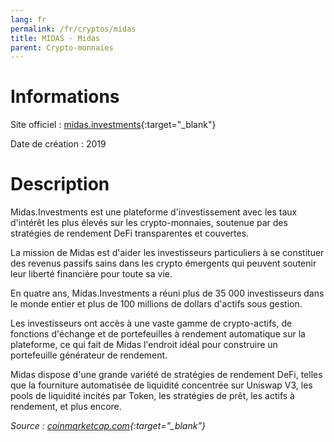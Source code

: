 ```yaml
---
lang: fr
permalink: /fr/cryptos/midas
title: MIDAS - Midas
parent: Crypto-monnaies
---
```


# Informations

Site officiel : [midas.investments](https://midas.investments){:target="_blank"}

Date de création : 2019

<script src="https://widgets.coingecko.com/coingecko-coin-ticker-widget.js"></script>
<coingecko-coin-ticker-widget  coin-id="midas" currency="eur" locale="fr"></coingecko-coin-ticker-widget>


# Description

Midas.Investments est une plateforme d'investissement avec les taux d'intérêt les plus élevés sur les crypto-monnaies, soutenue par des stratégies de rendement DeFi transparentes et couvertes.

La mission de Midas est d'aider les investisseurs particuliers à se constituer des revenus passifs sains dans les crypto émergents qui peuvent soutenir leur liberté financière pour toute sa vie.

En quatre ans, Midas.Investments a réuni plus de 35 000 investisseurs dans le monde entier et plus de 100 millions de dollars d'actifs sous gestion.

Les investisseurs ont accès à une vaste gamme de crypto-actifs, de fonctions d'échange et de portefeuilles à rendement automatique sur la plateforme, ce qui fait de Midas l'endroit idéal pour construire un portefeuille générateur de rendement.

Midas dispose d'une grande variété de stratégies de rendement DeFi, telles que la fourniture automatisée de liquidité concentrée sur Uniswap V3, les pools de liquidité incités par Token, les stratégies de prêt, les actifs à rendement, et plus encore.

*Source : [coinmarketcap.com](https://coinmarketcap.com/fr/currencies/midas/){:target="_blank"}*
